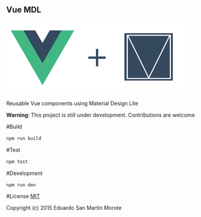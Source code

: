 Vue MDL
---

![logo](logo.png)

Reusable Vue components using Material Design Lite

__Warning__: This project is still under development. Contributions are welcome

#Build

```bash
npm run build
```

#Test

```bash
npm test
```

#Development

```bash
npm run dev
```

#License
[MIT](http://opensource.org/licenses/MIT)

Copyright (c) 2015 Eduardo San Martin Morote
